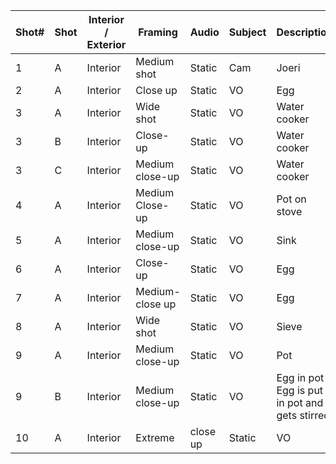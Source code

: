 | Shot# | Shot | Interior / Exterior | Framing | Audio | Subject | Description |
|----|----|---------------|---------|-------|---------|----------------|
| 1 | A | Interior | Medium shot	| Static | Cam | Joeri | Introduction |
| 2 | A | Interior | Close up | Static | VO | Egg | Show ingredients |
| 3 | A | Interior | Wide shot | Static | VO | Water cooker | Fill water cooker |
| 3 | B | Interior | Close-up | Static | VO | Water cooker | Turn water cooker on |
| 3 | C | Interior | Medium close-up | Static | VO | Water cooker | Water cooks, take cooker away |
| 4 | A | Interior | Medium Close-up | Static | VO | Pot on stove | Water is put in the pot and egg starts boiling. |
| 5 | A | Interior | Medium close-up | Static | VO | Sink | Egg gets cold water. |
| 6 | A | Interior | Close-up | Static | VO | Egg | Egg is peeled. |
| 7 | A | Interior | Medium-close up | Static | VO | Egg | Egg is dissected. |
| 8 | A | Interior | Wide shot | Static | VO | Sieve | Eggs gets cracked into sieve |
| 9 | A | Interior | Medium close-up | Static | VO | Pot | Water gets put into pot |
| 9 | B | Interior | Medium close-up | Static | VO | Egg in pot	Egg is put in pot and gets stirred |
| 10 | A | Interior | Extreme | close up | Static | VO | Pouched egg | Pouched egg cross-section |
